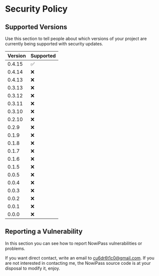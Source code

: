 # Security Policy

## Supported Versions

Use this section to tell people about which versions of your project are
currently being supported with security updates.

| Version | Supported          |
| ------- | ------------------ |
| 0.4.15  | :white_check_mark: |
| 0.4.14  | :x: |
| 0.4.13  | :x: |
| 0.3.13  | :x: |
| 0.3.12  | :x: |
| 0.3.11  | :x: |
| 0.3.10  | :x: |
| 0.2.10  | :x: |
| 0.2.9   | :x: |
| 0.1.9   | :x: |
| 0.1.8   | :x: |
| 0.1.7   | :x: |
| 0.1.6   | :x: |
| 0.1.5   | :x: |
| 0.0.5   | :x: |
| 0.0.4   | :x: |
| 0.0.3   | :x: |
| 0.0.2   | :x: |
| 0.0.1   | :x: |
| 0.0.0   | :x: |


## Reporting a Vulnerability

In this section you can see how to report NowiPass vulnerabilities or problems.

If you want direct contact, write an email to cu6dr6t1c0@gmail.com.
If you are not interested in contacting me, the NowiPass source code is at your disposal to modify it, enjoy.

